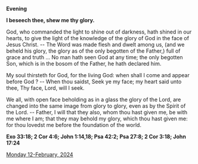 **Evening**

**I beseech thee, shew me thy glory.**
 
God, who commanded the light to shine out of darkness, hath shined in our hearts, to give the light of the knowledge of the glory of God in the face of Jesus Christ. -- The Word was made flesh and dwelt among us, (and we beheld his glory, the glory as of the only begotten of the Father,) full of grace and truth ... No man hath seen God at any time; the only begotten Son, which is in the bosom of the Father, he hath declared him.
 
My soul thirsteth for God, for the living God: when shall I come and appear before God ? -- When thou saidst, Seek ye my face; my heart said unto thee, Thy face, Lord, will I seek.
 
We all, with open face beholding as in a glass the glory of the Lord, are changed into the same image from glory to glory, even as by the Spirit of the Lord. -- Father, I will that they also, whom thou hast given me, be with me where I am; that they may behold my glory, which thou hast given me: for thou lovedst me before the foundation of the world.  

**Exo 33:18; 2 Cor 4:6; John 1:14,18; Psa 42:2; Psa 27:8; 2 Cor 3:18; John 17:24**

[Monday 12-February, 2024](https://t.me/daily_light)
